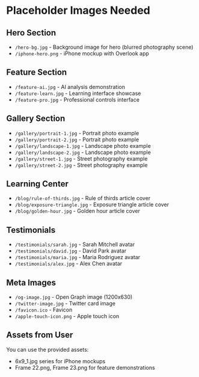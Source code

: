 # Placeholder Images Needed

## Hero Section
- `/hero-bg.jpg` - Background image for hero (blurred photography scene)
- `/iphone-hero.png` - iPhone mockup with Overlook app

## Feature Section
- `/feature-ai.jpg` - AI analysis demonstration
- `/feature-learn.jpg` - Learning interface showcase
- `/feature-pro.jpg` - Professional controls interface

## Gallery Section
- `/gallery/portrait-1.jpg` - Portrait photo example
- `/gallery/portrait-2.jpg` - Portrait photo example
- `/gallery/landscape-1.jpg` - Landscape photo example
- `/gallery/landscape-2.jpg` - Landscape photo example
- `/gallery/street-1.jpg` - Street photography example
- `/gallery/street-2.jpg` - Street photography example

## Learning Center
- `/blog/rule-of-thirds.jpg` - Rule of thirds article cover
- `/blog/exposure-triangle.jpg` - Exposure triangle article cover
- `/blog/golden-hour.jpg` - Golden hour article cover

## Testimonials
- `/testimonials/sarah.jpg` - Sarah Mitchell avatar
- `/testimonials/david.jpg` - David Park avatar
- `/testimonials/maria.jpg` - Maria Rodriguez avatar
- `/testimonials/alex.jpg` - Alex Chen avatar

## Meta Images
- `/og-image.jpg` - Open Graph image (1200x630)
- `/twitter-image.jpg` - Twitter card image
- `/favicon.ico` - Favicon
- `/apple-touch-icon.png` - Apple touch icon

## Assets from User
You can use the provided assets:
- 6x9_1.jpg series for iPhone mockups
- Frame 22.png, Frame 23.png for feature demonstrations